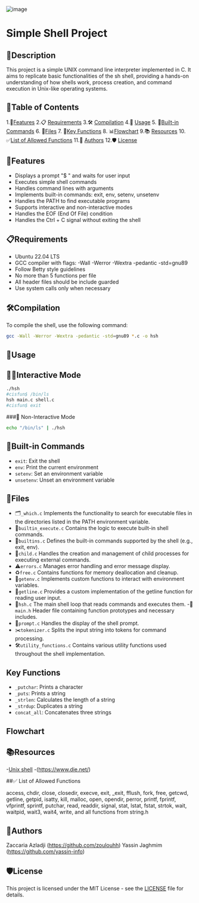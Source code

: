 ![image](https://github.com/user-attachments/assets/69545c5a-75f6-4336-8d92-4497cfc3335e)
# Simple Shell Project

## 📝Description

This project is a simple UNIX command line interpreter implemented in C. It aims to replicate basic functionalities of the sh shell, providing a hands-on understanding of how shells work, process creation, and command execution in Unix-like operating systems.

## 📑Table of Contents
1.🌟[Features](#features)
2.📋 [Requirements](#requirements)
3.🛠️ [Compilation](#compilation)
4.🚀 [Usage](#usage)
5. 🔧[Built-in Commands](#built-in-commands)
6. 📁[Files](#files)
7. 🧠[Key Functions](#key-functions)
8. 📊[Flowchart](#flowchart)
9.📚 [Resources](#resources)
10. ✅[List of Allowed Functions](#list-of-allowed-functions)
11.👥 [Authors](#authors)
12.🛡️ [License](#license)

## 🌟Features

- Displays a prompt "$ " and waits for user input
- Executes simple shell commands
- Handles command lines with arguments
- Implements built-in commands: exit, env, setenv, unsetenv
- Handles the PATH to find executable programs
- Supports interactive and non-interactive modes
- Handles the EOF (End Of File) condition
- Handles the Ctrl + C signal without exiting the shell

## 📋Requirements

- Ubuntu 22.04 LTS
- GCC compiler with flags: -Wall -Werror -Wextra -pedantic -std=gnu89
- Follow Betty style guidelines
- No more than 5 functions per file
- All header files should be include guarded
- Use system calls only when necessary

## 🛠️Compilation

To compile the shell, use the following command:

```bash
gcc -Wall -Werror -Wextra -pedantic -std=gnu89 *.c -o hsh
```

## 🚀Usage

##  🧑‍💻Interactive Mode

```bash
./hsh
#cisfun$ /bin/ls
hsh main.c shell.c
#cisfun$ exit
```

###📡 Non-Interactive Mode

```bash
echo "/bin/ls" | ./hsh
```

## 🔧Built-in Commands

- `exit`: Exit the shell
- `env`: Print the current environment
- `setenv`: Set an environment variable
- `unsetenv`: Unset an environment variable

## 📁Files

- 🗂️`_which.c` Implements the functionality to search for executable files in the directories listed in the PATH environment variable.
- 🧱`builtin_execute.c` Contains the logic to execute built-in shell commands.
- 🧠`builtins.c` Defines the built-in commands supported by the shell (e.g., exit, env).
- 👶`child.c` Handles the creation and management of child processes for executing external commands.
- ⚠️`errors.c` Manages error handling and error message display.
- ♻️`free.c` Contains functions for memory deallocation and cleanup.
- 🌱`getenv.c` Implements custom functions to interact with environment variables.
- 🧾`getline.c` Provides a custom implementation of the getline function for reading user input.
- 🔁`hsh.c` The main shell loop that reads commands and executes them.
-📎 `main.h` Header file containing function prototypes and necessary includes.
- 📢`prompt.c` Handles the display of the shell prompt.
- ✂️`tokenizer.c` Splits the input string into tokens for command processing.
- 🛠️`utility_functions.c` Contains various utility functions used throughout the shell implementation.

## Key Functions

- `_putchar`: Prints a character
- `_puts`: Prints a string
- `_strlen`: Calculates the length of a string
- `_strdup`: Duplicates a string
- `concat_all`: Concatenates three strings

## Flowchart




## 📚Resources

-[Unix shell](https://en.wikipedia.org/wiki/Unix_shell)
-(https://www.die.net/) 

##✅ List of Allowed Functions

access, chdir, close, closedir, execve, exit, _exit, fflush, fork, free, getcwd, getline, getpid, isatty, kill, malloc, open, opendir, perror, printf, fprintf, vfprintf, sprintf, putchar, read, readdir, signal, stat, lstat, fstat, strtok, wait, waitpid, wait3, wait4, write, and all functions from string.h

## 👥Authors
Zaccaria Azladji (https://github.com/zoulouhh)
Yassin Jaghmim (https://github.com/yassin-info)

## 🛡️License

This project is licensed under the MIT License - see the [LICENSE](LICENSE) file for details.
